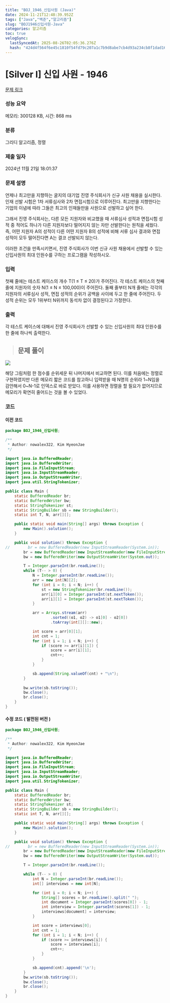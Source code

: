 ```yaml
---
title: "BOJ_1946_신입사원 (Java)"
date: 2024-11-21T12:48:39.952Z
tags: ["Java","백준","알고리즘"]
slug: "BOJ1946신입사원-Java"
categories: 알고리즘
toc: true
velogSync:
  lastSyncedAt: 2025-08-26T02:05:36.276Z
  hash: "424d4f564f6e45c1810f54fd79c207a1c7b9d8abe7cb4d93a234cb8f1dad16fa"
---
```


# [Silver I] 신입 사원 - 1946 

[문제 링크](https://www.acmicpc.net/problem/1946) 

### 성능 요약

메모리: 300128 KB, 시간: 868 ms

### 분류

그리디 알고리즘, 정렬

### 제출 일자

2024년 11월 21일 18:01:37

### 문제 설명

<p>언제나 최고만을 지향하는 굴지의 대기업 진영 주식회사가 신규 사원 채용을 실시한다. 인재 선발 시험은 1차 서류심사와 2차 면접시험으로 이루어진다. 최고만을 지향한다는 기업의 이념에 따라 그들은 최고의 인재들만을 사원으로 선발하고 싶어 한다.</p>

<p>그래서 진영 주식회사는, 다른 모든 지원자와 비교했을 때 서류심사 성적과 면접시험 성적 중 적어도 하나가 다른 지원자보다 떨어지지 않는 자만 선발한다는 원칙을 세웠다. 즉, 어떤 지원자 A의 성적이 다른 어떤 지원자 B의 성적에 비해 서류 심사 결과와 면접 성적이 모두 떨어진다면 A는 결코 선발되지 않는다.</p>

<p>이러한 조건을 만족시키면서, 진영 주식회사가 이번 신규 사원 채용에서 선발할 수 있는 신입사원의 최대 인원수를 구하는 프로그램을 작성하시오.</p>

### 입력 

 <p>첫째 줄에는 테스트 케이스의 개수 T(1 ≤ T ≤ 20)가 주어진다. 각 테스트 케이스의 첫째 줄에 지원자의 숫자 N(1 ≤ N ≤ 100,000)이 주어진다. 둘째 줄부터 N개 줄에는 각각의 지원자의 서류심사 성적, 면접 성적의 순위가 공백을 사이에 두고 한 줄에 주어진다. 두 성적 순위는 모두 1위부터 N위까지 동석차 없이 결정된다고 가정한다.</p>

### 출력 

 <p>각 테스트 케이스에 대해서 진영 주식회사가 선발할 수 있는 신입사원의 최대 인원수를 한 줄에 하나씩 출력한다.</p>

> ## 문제 풀이

![](/assets/posts/560d519814b81b92ceb2230e69d3af3835a7d676339c585cda758c9669279b8d.png)

해당 그림처럼 한 점수를 순위세운 뒤 나머지에서 비교하면 된다. 이를 처음에는 정렬로 구현하였지만 다른 메모리 짧은 코드를 참고하니 입력받을 때 N명의 순위라 1~N임을 감안해서 0~N-1로 인덱스로 바로 받았다. 이를 사용하면 정렬을 할 필요가 없어지므로 메모리가 확연히 줄어드는 것을 볼 수 있었다.

### 코드
#### 이전 코드
```java
package BOJ_1946_신입사원;

/**
 * Author: nowalex322, Kim HyeonJae
 */

import java.io.BufferedReader;
import java.io.BufferedWriter;
import java.io.FileInputStream;
import java.io.InputStreamReader;
import java.io.OutputStreamWriter;
import java.util.StringTokenizer;

public class Main {
    static BufferedReader br;
    static BufferedWriter bw;
    static StringTokenizer st;
    static StringBuilder sb = new StringBuilder();
    static int T, N, arr[][];

    public static void main(String[] args) throws Exception {
        new Main().solution();
    }

    public void solution() throws Exception {
//        br = new BufferedReader(new InputStreamReader(System.in));
        br = new BufferedReader(new InputStreamReader(new FileInputStream("src/main/java/BOJ_1946_신입사원/input.txt")));
        bw = new BufferedWriter(new OutputStreamWriter(System.out));

        T = Integer.parseInt(br.readLine());
        while (T-- > 0) {
            N = Integer.parseInt(br.readLine());
            arr = new int[N][2];
            for (int i = 0; i < N; i++) {
                st = new StringTokenizer(br.readLine());
                arr[i][0] = Integer.parseInt(st.nextToken());
                arr[i][1] = Integer.parseInt(st.nextToken());
            }

            arr = Arrays.stream(arr)
                    .sorted((o1, o2) -> o1[0] - o2[0])
                    .toArray(int[][]::new);

            int score = arr[0][1];
            int cnt = 1;
            for (int i = 1; i < N; i++) {
                if (score >= arr[i][1]) {
                    score = arr[i][1];
                    cnt++;
                }
            }

            sb.append(String.valueOf(cnt) + "\n");
        }
        
        bw.write(sb.toString());
        bw.close();
        br.close();
    }
}
```

#### 수정 코드 ( 발전된 버전 )
```java
package BOJ_1946_신입사원;

/**
 * Author: nowalex322, Kim HyeonJae
 */

import java.io.BufferedReader;
import java.io.BufferedWriter;
import java.io.FileInputStream;
import java.io.InputStreamReader;
import java.io.OutputStreamWriter;
import java.util.StringTokenizer;

public class Main {
    static BufferedReader br;
    static BufferedWriter bw;
    static StringTokenizer st;
    static StringBuilder sb = new StringBuilder();
    static int T, N, arr[][];

    public static void main(String[] args) throws Exception {
        new Main().solution();
    }

    public void solution() throws Exception {
//        br = new BufferedReader(new InputStreamReader(System.in));
        br = new BufferedReader(new InputStreamReader(new FileInputStream("src/main/java/BOJ_1946_신입사원/input.txt")));
        bw = new BufferedWriter(new OutputStreamWriter(System.out));

        T = Integer.parseInt(br.readLine());

        while (T-- > 0) {
            int N = Integer.parseInt(br.readLine());
            int[] interviews = new int[N];

            for (int i = 0; i < N; i++) {
                String[] scores = br.readLine().split(" ");
                int document = Integer.parseInt(scores[0]) - 1;
                int interview = Integer.parseInt(scores[1]) - 1;
                interviews[document] = interview;
            }

            int score = interviews[0];
            int cnt = 1;
            for (int i = 1; i < N; i++) {
                if (score >= interviews[i]) {
                    score = interviews[i];
                    cnt++;
                }
            }

            sb.append(cnt).append('\n');
        }
        bw.write(sb.toString());
        bw.close();
        br.close();
    }
}
```